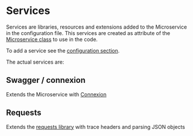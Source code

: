 # Services

Services are libraries, resources and extensions added to the Microservice in the configuration file.
This services are created as attribute of the [Microservice class](s_class.md) to use in the code.

To add a service see the [configuration section](configuration.md).

The actual services are:

## Swagger / connexion
Extends the Microservice with [Connexion](https://github.com/zalando/connexion)

## Requests
Extends the [requests library](http://docs.python-requests.org/en/master/) with trace headers
and parsing JSON objects